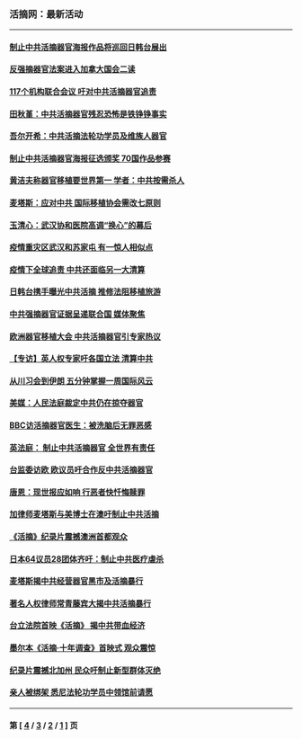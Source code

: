 ### 活摘网：最新活动
---
#### [制止中共活摘器官海报作品将巡回日韩台展出](../../pages/nf5883/n13177791.md?09010430) 
#### [反强摘器官法案进入加拿大国会二读](../../pages/nf5883/n13033450.md?09010430) 
#### [117个机构联合会议 吁对中共活摘器官追责](../../pages/nf5883/n12775087.md?09010430) 
#### [田秋堇：中共活摘器官残忍恐怖是铁铮铮事实](../../pages/nf5883/n12702148.md?09010430) 
#### [吾尔开希：中共活摘法轮功学员及维族人器官](../../pages/nf5883/n12693197.md?09010430) 
#### [制止中共活摘器官海报征选颁奖 70国作品参赛](../../pages/nf5883/n12692050.md?09010430) 
#### [黄洁夫称器官移植要世界第一 学者：中共按需杀人](../../pages/nf5883/n12572329.md?09010430) 
#### [麦塔斯：应对中共 国际移植协会需改七原则](../../pages/nf5883/n12514711.md?09010430) 
#### [玉清心：武汉协和医院高调“换心”的幕后](../../pages/nf5883/n12298730.md?09010430) 
#### [疫情重灾区武汉和苏家屯 有一惊人相似点](../../pages/nf5883/n12150824.md?09010430) 
#### [疫情下全球追责 中共还面临另一大清算](../../pages/nf5883/n12070397.md?09010430) 
#### [日韩台携手曝光中共活摘 推修法阻移植旅游](../../pages/nf5883/n11712046.md?09010430) 
#### [中共强摘器官证据呈递联合国 媒体聚焦](../../pages/nf5883/n11546426.md?09010430) 
#### [欧洲器官移植大会 中共活摘器官引专家热议](../../pages/nf5883/n11539095.md?09010430) 
#### [【专访】英人权专家吁各国立法 清算中共](../../pages/nf5883/n11367315.md?09010430) 
#### [从川习会到伊朗 五分钟掌握一周国际风云](../../pages/nf5883/n11338520.md?09010430) 
#### [美媒：人民法庭裁定中共仍在掠夺器官](../../pages/nf5883/n11334897.md?09010430) 
#### [BBC访活摘器官医生：被洗脑后无罪恶感](../../pages/nf5883/n11335935.md?09010430) 
#### [英法庭： 制止中共活摘器官 全世界有责任](../../pages/nf5883/n11330691.md?09010430) 
#### [台监委访欧 欧议员吁合作反中共活摘器官](../../pages/nf5883/n11109190.md?09010430) 
#### [唐恩：现世报应如响 行恶者快忏悔赎罪](../../pages/nf5883/n11104016.md?09010430) 
#### [加律师麦塔斯与美博士在澳吁制止中共活摘](../../pages/nf5883/n10724764.md?09010430) 
#### [《活摘》纪录片震撼澳洲首都观众](../../pages/nf5883/n10722747.md?09010430) 
#### [日本64议员28团体齐吁：制止中共医疗虐杀](../../pages/nf5883/n10587757.md?09010430) 
#### [麦塔斯揭中共经营器官黑市及活摘暴行](../../pages/nf5883/n10442407.md?09010430) 
#### [著名人权律师常青藤宾大揭中共活摘暴行](../../pages/nf5883/n10318181.md?09010430) 
#### [台立法院首映《活摘》 揭中共带血经济](../../pages/nf5883/n9938847.md?09010430) 
#### [墨尔本《活摘·十年调查》首映式 观众震惊](../../pages/nf5883/n9522572.md?09010430) 
#### [纪录片震撼北加州 民众吁制止新型群体灭绝](../../pages/nf5883/n9188314.md?09010430) 
#### [亲人被绑架 悉尼法轮功学员中领馆前请愿](../../pages/nf5883/n9056753.md?09010430) 

---
#### 第 [ [4](./4.md?09010430) / [3](./3.md?09010430) / [2](./2.md?09010430) / [1](./1.md?09010430) ] 页
